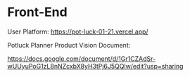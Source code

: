 # Front-End
User Platform:
https://pot-luck-01-21.vercel.app/

Potluck Planner Product Vision Document:

https://docs.google.com/document/d/1Gr1CZAdSr-wUUyuPoG1zL8nNZcxbX8yH3tPj6J5QQlw/edit?usp=sharing